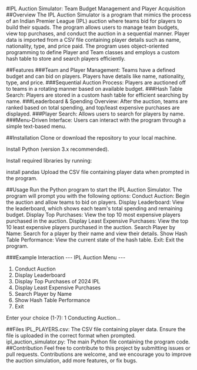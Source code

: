 #IPL Auction Simulator: Team Budget Management and Player Acquisition
##Overview
The IPL Auction Simulator is a program that mimics the process of an Indian Premier League (IPL) auction where teams bid for players to build their squads. The program allows users to manage team budgets, view top purchases, and conduct the auction in a sequential manner. Player data is imported from a CSV file containing player details such as name, nationality, type, and price paid. The program uses object-oriented programming to define Player and Team classes and employs a custom hash table to store and search players efficiently.

##Features
###Team and Player Management:
Teams have a defined budget and can bid on players.
Players have details like name, nationality, type, and price.
###Sequential Auction Process:
Players are auctioned off to teams in a rotating manner based on available budget.
###Hash Table Search:
Players are stored in a custom hash table for efficient searching by name.
###Leaderboard & Spending Overview:
After the auction, teams are ranked based on total spending, and top/least expensive purchases are displayed.
###Player Search:
Allows users to search for players by name.
###Menu-Driven Interface:
Users can interact with the program through a simple text-based menu.

##Installation
Clone or download the repository to your local machine.

Install Python (version 3.x recommended).

Install required libraries by running:


install pandas
Upload the CSV file containing player data when prompted in the program.

##Usage
Run the Python program to start the IPL Auction Simulator.
The program will prompt you with the following options:
Conduct Auction: Begin the auction and allow teams to bid on players.
Display Leaderboard: View the leaderboard, which shows each team's total spending and remaining budget.
Display Top Purchases: View the top 10 most expensive players purchased in the auction.
Display Least Expensive Purchases: View the top 10 least expensive players purchased in the auction.
Search Player by Name: Search for a player by their name and view their details.
Show Hash Table Performance: View the current state of the hash table.
Exit: Exit the program.

###Example Interaction 
--- IPL Auction Menu ---
1. Conduct Auction
2. Display Leaderboard
3. Display Top Purchases of 2024 IPL
4. Display Least Expensive Purchases
5. Search Player by Name
6. Show Hash Table Performance
7. Exit

Enter your choice (1-7): 1
Conducting Auction...

##Files
IPL_PLAYERS.csv: The CSV file containing player data. Ensure the file is uploaded in the correct format when prompted.
ipl_auction_simulator.py: The main Python file containing the program code.
##Contribution
Feel free to contribute to this project by submitting issues or pull requests. Contributions are welcome, and we encourage you to improve the auction simulation, add more features, or fix bugs.

